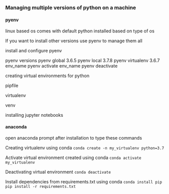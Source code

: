 ### Managing multiple versions of python on a machine

#### pyenv

linux based os comes with default python installed based on type of os

If you want to install other versions use pyenv to manage them all

install and configure pyenv

pyenv versions
pyenv global 3.6.5
pyenv local 3.7.8
pyenv virtualenv 3.6.7 env_name
pyenv activate env_name
pyenv deactivate


creating virtual environments for python

pipfile

virtualenv

venv


installing jupyter notebooks


#### anaconda
open anaconda prompt after installation to type these commands

Creating virtualenv using conda
`conda create -n my_virtualenv python=3.7`

Activate virtual environment created using conda
`conda activate my_virtualenv`

Deactivating virtual environment
`conda deactivate`

Install dependencies from requirements.txt using conda
`conda install pip`
`pip install -r requirements.txt`



